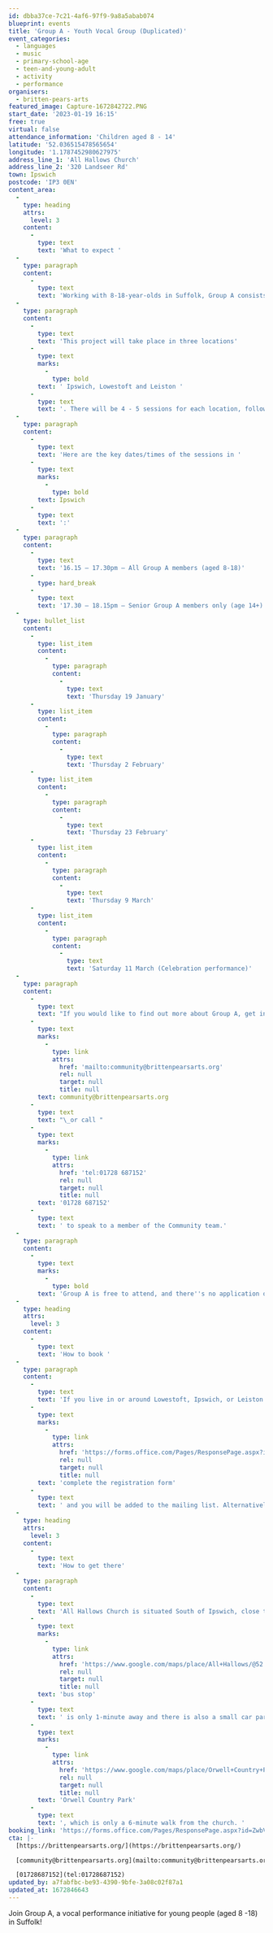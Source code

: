 ```yaml
---
id: dbba37ce-7c21-4af6-97f9-9a8a5abab074
blueprint: events
title: 'Group A - Youth Vocal Group (Duplicated)'
event_categories:
  - languages
  - music
  - primary-school-age
  - teen-and-young-adult
  - activity
  - performance
organisers:
  - britten-pears-arts
featured_image: Capture-1672842722.PNG
start_date: '2023-01-19 16:15'
free: true
virtual: false
attendance_information: 'Children aged 8 - 14'
latitude: '52.036515478565654'
longitude: '1.1787452980627975'
address_line_1: 'All Hallows Church'
address_line_2: '320 Landseer Rd'
town: Ipswich
postcode: 'IP3 0EN'
content_area:
  -
    type: heading
    attrs:
      level: 3
    content:
      -
        type: text
        text: 'What to expect '
  -
    type: paragraph
    content:
      -
        type: text
        text: 'Working with 8-18-year-olds in Suffolk, Group A consists of vocal performance groups that rehearse and perform throughout the year. The project gives young people opportunities to work with a wide variety of professional musicians and artists, explore a breadth of musical genres and take part in exciting and creative performances, locally and nationally. The work aims to help build positive community links and raise aspirations for young people.'
  -
    type: paragraph
    content:
      -
        type: text
        text: 'This project will take place in three locations'
      -
        type: text
        marks:
          -
            type: bold
        text: ' Ipswich, Lowestoft and Leiston '
      -
        type: text
        text: '. There will be 4 - 5 sessions for each location, followed up with a Celebration performance at Snape Maltings Concert Hall on Saturday 11 March.'
  -
    type: paragraph
    content:
      -
        type: text
        text: 'Here are the key dates/times of the sessions in '
      -
        type: text
        marks:
          -
            type: bold
        text: Ipswich
      -
        type: text
        text: ':'
  -
    type: paragraph
    content:
      -
        type: text
        text: '16.15 – 17.30pm – All Group A members (aged 8-18)'
      -
        type: hard_break
      -
        type: text
        text: '17.30 – 18.15pm – Senior Group A members only (age 14+)'
  -
    type: bullet_list
    content:
      -
        type: list_item
        content:
          -
            type: paragraph
            content:
              -
                type: text
                text: 'Thursday 19 January'
      -
        type: list_item
        content:
          -
            type: paragraph
            content:
              -
                type: text
                text: 'Thursday 2 February'
      -
        type: list_item
        content:
          -
            type: paragraph
            content:
              -
                type: text
                text: 'Thursday 23 February'
      -
        type: list_item
        content:
          -
            type: paragraph
            content:
              -
                type: text
                text: 'Thursday 9 March'
      -
        type: list_item
        content:
          -
            type: paragraph
            content:
              -
                type: text
                text: 'Saturday 11 March (Celebration performance)'
  -
    type: paragraph
    content:
      -
        type: text
        text: "If you would like to find out more about Group A, get in touch at\_"
      -
        type: text
        marks:
          -
            type: link
            attrs:
              href: 'mailto:community@brittenpearsarts.org'
              rel: null
              target: null
              title: null
        text: community@brittenpearsarts.org
      -
        type: text
        text: "\_or call "
      -
        type: text
        marks:
          -
            type: link
            attrs:
              href: 'tel:01728 687152'
              rel: null
              target: null
              title: null
        text: '01728 687152'
      -
        type: text
        text: ' to speak to a member of the Community team.'
  -
    type: paragraph
    content:
      -
        type: text
        marks:
          -
            type: bold
        text: 'Group A is free to attend, and there''s no application or audition process. New members are always welcome!'
  -
    type: heading
    attrs:
      level: 3
    content:
      -
        type: text
        text: 'How to book '
  -
    type: paragraph
    content:
      -
        type: text
        text: 'If you live in or around Lowestoft, Ipswich, or Leiston and would like to register for Group A, '
      -
        type: text
        marks:
          -
            type: link
            attrs:
              href: 'https://forms.office.com/Pages/ResponsePage.aspx?id=ZwbVcF29fUWihMBpJmH1vDiyLdXvLXlIt9ctjhxLUWFUQVlBUU5JNTk0Rlo2NkdMU1QyMlMyUjZOMSQlQCN0PWcu'
              rel: null
              target: null
              title: null
        text: 'complete the registration form'
      -
        type: text
        text: ' and you will be added to the mailing list. Alternatively, just show up to a Group A session (see dates and times above) and resister on the day.'
  -
    type: heading
    attrs:
      level: 3
    content:
      -
        type: text
        text: 'How to get there'
  -
    type: paragraph
    content:
      -
        type: text
        text: 'All Hallows Church is situated South of Ipswich, close to the Landseer Park. The nearest '
      -
        type: text
        marks:
          -
            type: link
            attrs:
              href: 'https://www.google.com/maps/place/All+Hallows/@52.036179,1.1793688,19z/data=!3m1!4b1!4m23!1m17!4m16!1m6!1m2!1s0x47d9a02c9c0f031b:0xd7722792c8ce2872!2sButtermarket+Centre,+Ipswich!2m2!1d1.1536102!2d52.0570759!1m6!1m2!1s0x47d99fecaeefc1df:0xf76d090de806eabb!2sAll+Hallows+Church,+320+Landseer+Rd,+Ipswich+IP3+0EN!2m2!1d1.1787453!2d52.0363505!3e3!5i1!3m4!1s0x47d99feb500a8bcf:0x8f707b1c4c06ed13!8m2!3d52.036179!4d1.179916'
              rel: null
              target: null
              title: null
        text: 'bus stop'
      -
        type: text
        text: ' is only 1-minute away and there is also a small car park on the grounds of the church. Alternatively, you can park at the '
      -
        type: text
        marks:
          -
            type: link
            attrs:
              href: 'https://www.google.com/maps/place/Orwell+Country+Park/@52.0333149,1.174428,20z/data=!4m22!1m16!4m15!1m6!1m2!1s0x47d99fecaeefc1df:0xf76d090de806eabb!2sAll+Hallows+Church,+Landseer+Road,+Ipswich!2m2!1d1.1787453!2d52.0363505!1m6!1m2!1s0x47d99fed96a18193:0x609f44a7e167513!2sOrwell+Country+Park,+Gainsborough+Ln,+Ipswich+IP3+0ER!2m2!1d1.1742251!2d52.0332711!3e3!3m4!1s0x47d99fed96a18193:0x609f44a7e167513!8m2!3d52.0332711!4d1.1742251'
              rel: null
              target: null
              title: null
        text: 'Orwell Country Park'
      -
        type: text
        text: ', which is only a 6-minute walk from the church. '
booking_link: 'https://forms.office.com/Pages/ResponsePage.aspx?id=ZwbVcF29fUWihMBpJmH1vDiyLdXvLXlIt9ctjhxLUWFUQVlBUU5JNTk0Rlo2NkdMU1QyMlMyUjZOMSQlQCN0PWcu'
cta: |-
  [https://brittenpearsarts.org/](https://brittenpearsarts.org/)

  [community@brittenpearsarts.org](mailto:community@brittenpearsarts.org)

  [01728687152](tel:01728687152)
updated_by: a7fabfbc-be93-4390-9bfe-3a08c02f87a1
updated_at: 1672846643
---
```

Join Group A, a vocal performance initiative for young people (aged 8 -18) in Suffolk!